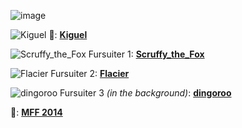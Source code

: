 ![image](https://d.facdn.net/art/kiguel/1419051401/1419051401.kiguel_boop.png)

![Kiguel](https://a.facdn.net/1511625681/kiguel.gif)
📸: [**Kiguel**](https://www.furaffinity.net/user/kiguel/)

![Scruffy_the_Fox](https://a.facdn.net/20200624/scruffythefox.gif)
Fursuiter 1: [**Scruffy_the_Fox**](https://www.furaffinity.net/user/scruffythefox)

![Flacier](https://a.facdn.net/20200624/flacier.gif)
Fursuiter 2: [**Flacier**](https://www.furaffinity.net/user/flacier)

![dingoroo](https://a.facdn.net/20200624/dingoroo.gif)
Fursuiter 3 *(in the background)*: [**dingoroo**](https://a.facdn.net/20200624/dingoroo.gif)

🏨: [**MFF 2014**](https://www.furfest.org/)

